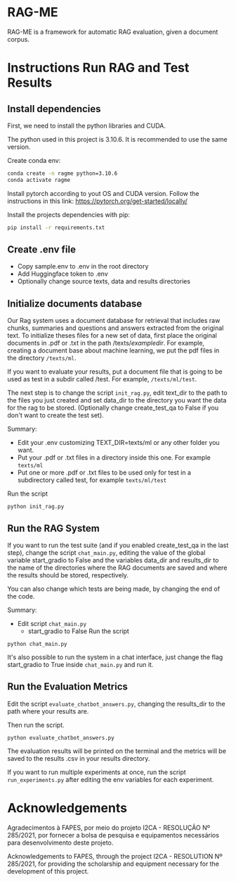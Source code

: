 # RAG-ME
RAG-ME is a framework for automatic RAG evaluation, given a document corpus.

# Instructions Run RAG and Test Results
## Install dependencies
First, we need to install the python libraries and CUDA.

The python used in this project is 3.10.6. It is recommended to use the same version.

Create conda env:
```bash
conda create -n ragme python=3.10.6
conda activate ragme
```

Install pytorch according to yout OS and CUDA version. Follow the instructions in this link: https://pytorch.org/get-started/locally/

Install the projects dependencies with pip:
```bash
pip install -r requirements.txt
```	

## Create .env file
- Copy sample.env to .env in the root directory
- Add Huggingface token to .env
- Optionally change source texts, data and results directories


## Initialize documents database
Our Rag system uses a document database for retrieval that includes raw chunks, summaries and questions and answers extracted from the original text. To initialize theses files for a new set of data, first place the original documents in .pdf or .txt in the path /texts/_exampledir_. For example, creating a document base about machine learning, we put the pdf files in the directory `/texts/ml`. 

If you want to evaluate your results, put a document file that is going to be used as test in a subdir called /test. For example, `/texts/ml/test`.

The next step is to change the script `init_rag.py`, edit text_dir to the path to the files you just created and set data_dir to the directory you want the data for the rag to be stored. (Optionally change create_test_qa to False if you don't want to create the test set).

Summary:
- Edit your .env customizing TEXT_DIR=texts/ml or any other folder you want.
- Put your .pdf or .txt files in a directory inside this one. For example `texts/ml`
- Put one or more .pdf or .txt files to be used only for test in a subdirectory called test, for example `texts/ml/test` 

Run the script
```
python init_rag.py
```

## Run the RAG System
If you want to run the test suite (and if you enabled create_test_qa in the last step), change the script `chat_main.py`, editing the value of the global variable start_gradio to False and the variables data_dir and results_dir to the name of the directories where the RAG documents are saved and where the results should be stored, respectively.

You can also change which tests are being made, by changing the end of the code.

Summary:
- Edit script `chat_main.py`
    - start_gradio to False
Run the script
```
python chat_main.py
```

It's also possible to run the system in a chat interface, just change the flag start_gradio to True inside `chat_main.py` and run it.

## Run the Evaluation Metrics
Edit the script `evaluate_chatbot_answers.py`, changing the results_dir to the path where your results are.

Then run the script.
```
python evaluate_chatbot_answers.py
```

The evaluation results will be printed on the terminal and the metrics will be saved to the results .csv in your results directory.

If you want to run multiple experiments at once, run the script `run_experiments.py` after editing the env variables for each experiment.


# Acknowledgements
Agradecimentos à FAPES, por meio do projeto I2CA - RESOLUÇÃO Nº 285/2021, por fornecer a
bolsa de pesquisa e equipamentos necessários para desenvolvimento deste projeto.


Acknowledgements to FAPES, through the project I2CA - RESOLUTION Nº 285/2021, for providing the
scholarship and equipment necessary for the development of this project.
